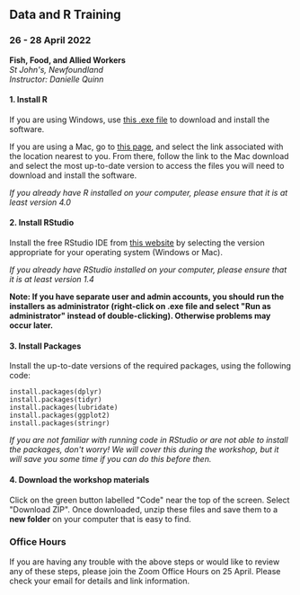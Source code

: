 ## Data and R Training  
### 26 - 28 April 2022  

**Fish, Food, and Allied Workers**  
*St John's, Newfoundland*  
*Instructor: Danielle Quinn*

#### 1. Install R  

If you are using Windows, use [this .exe file](https://cran.r-project.org/bin/windows/base/release.htm) to download and install the software.  

If you are using a Mac, go to [this page](https://cran.r-project.org/mirrors.html), and select the link associated with the location nearest to you. From there, follow the link to the Mac download and select the most up-to-date version to access the files you will need to download and install the software.  

*If you already have R installed on your computer, please ensure that it is at least version 4.0*

#### 2. Install RStudio  

Install the free RStudio IDE from [this website](https://www.rstudio.com/products/rstudio/download/#download) by selecting the version appropriate for your operating system (Windows or Mac).  

*If you already have RStudio installed on your computer, please ensure that it is at least version 1.4*

**Note: If you have separate user and admin accounts, you should run the installers as administrator (right-click on .exe file and select "Run as administrator" instead of double-clicking). Otherwise problems may occur later.**

#### 3. Install Packages  

Install the up-to-date versions of the required packages, using the following code:  

`install.packages(dplyr)`  
`install.packages(tidyr)`  
`install.packages(lubridate)`  
`install.packages(ggplot2)`  
`install.packages(stringr)`    

*If you are not familiar with running code in RStudio or are not able to install the packages, don't worry! We will cover this during the workshop, but it will save you some time if you can do this before then.*


#### 4. Download the workshop materials

Click on the green button labelled "Code" near the top of the screen. Select "Download ZIP". Once downloaded, unzip these files and save them to a **new folder** on your computer that is easy to find.  

### Office Hours  
If you are having any trouble with the above steps or would like to review any of these steps, please join the Zoom Office Hours on 25 April. Please check your email for details and link information.  
